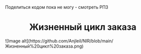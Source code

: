 Поделиться кодом пока не могу - смотреть РПЗ

<h1 align="center">Жизненный цикл заказа</h1>
![Image alt](https://github.com/Anjleil/NIR/blob/main/Жизненный%20цикл%20заказа.png)
